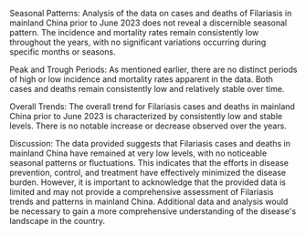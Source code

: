 Seasonal Patterns: Analysis of the data on cases and deaths of Filariasis in mainland China prior to June 2023 does not reveal a discernible seasonal pattern. The incidence and mortality rates remain consistently low throughout the years, with no significant variations occurring during specific months or seasons.

Peak and Trough Periods: As mentioned earlier, there are no distinct periods of high or low incidence and mortality rates apparent in the data. Both cases and deaths remain consistently low and relatively stable over time.

Overall Trends: The overall trend for Filariasis cases and deaths in mainland China prior to June 2023 is characterized by consistently low and stable levels. There is no notable increase or decrease observed over the years.

Discussion: The data provided suggests that Filariasis cases and deaths in mainland China have remained at very low levels, with no noticeable seasonal patterns or fluctuations. This indicates that the efforts in disease prevention, control, and treatment have effectively minimized the disease burden. However, it is important to acknowledge that the provided data is limited and may not provide a comprehensive assessment of Filariasis trends and patterns in mainland China. Additional data and analysis would be necessary to gain a more comprehensive understanding of the disease's landscape in the country.